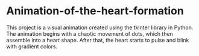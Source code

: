 # Animation-of-the-heart-formation
This project is a visual animation created using the tkinter library in Python. The animation begins with a chaotic movement of dots, which then assemble into a heart shape. After that, the heart starts to pulse and blink with gradient colors.
